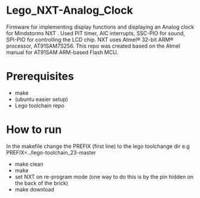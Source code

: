 # Lego_NXT-Analog_Clock
Firmware for implementing display functions and displaying an Analog clock for Mindstorms NXT .
Used PIT timer, AIC interrupts, SSC-PIO for sound, SPI-PIO for controlling the LCD chip.
NXT uses Atmel® 32-bit ARM® processor, AT91SAM7S256.
This repo was created based on the Atmel manual for AT91SAM ARM-based Flash MCU.

# Prerequisites
- make
- (ubuntu easier setup)
- Lego toolchain repo

# How to run
In the makefile change the PREFIX (first line) to the lego toolchange dir e.g PREFIX=../lego-toolchain_23-master

- make clean
- make
- set NXT on re-program mode (one way to do this is by the pin hidden on the back of the brick)
- make download
